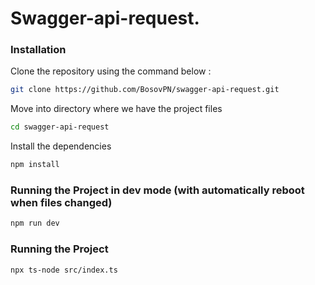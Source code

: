 # Swagger-api-request.

### Installation

Clone the repository using the command below :
```bash
git clone https://github.com/BosovPN/swagger-api-request.git
```

Move into directory where we have the project files 
```bash
cd swagger-api-request
```

Install the dependencies
```bash
npm install
```

### Running the Project in dev mode (with automatically reboot when files changed)
```bash
npm run dev
```

### Running the Project
```bash
npx ts-node src/index.ts
```